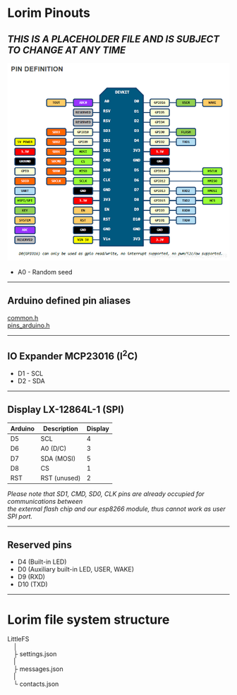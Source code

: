 # Lorim Pinouts

## *THIS IS A PLACEHOLDER FILE AND IS SUBJECT TO CHANGE AT ANY TIME*

![NodeMCU Pin Definition](./devLayout.png "NodeMCU Pin Definition")

- A0 - Random seed

-----

## Arduino defined pin aliases
[common.h](./common.h)<br>
[pins_arduino.h](./pins_arduino.h)

-----

## IO Expander MCP23016 (I<sup>2</sup>C)
- D1 - SCL
- D2 - SDA

-----

## Display LX-12864L-1 (SPI)
| Arduino | Description  | Display |
|---------|--------------|---------|
| D5      | SCL          | 4       |
| D6      | A0 (D/C)     | 3       |
| D7      | SDA (MOSI)   | 5       |
| D8      | CS           | 1       |
| RST     | RST (unused) | 2       |

*Please note that SD1, CMD, SD0, CLK pins are already occupied for communications between*<br>
*the external flash chip and our esp8266 module, thus cannot work as user SPI port.*

-----

##  Reserved pins
- D4 (Built-in LED)
- D0 (Auxiliary built-in LED, USER, WAKE)
- D9 (RXD)
- D10 (TXD)

-----

# Lorim file system structure
LittleFS<br>
&emsp;│<br>
&emsp;├ settings.json<br>
&emsp;|<br>
&emsp;├ messages.json<br>
&emsp;|<br>
&emsp;└ contacts.json
